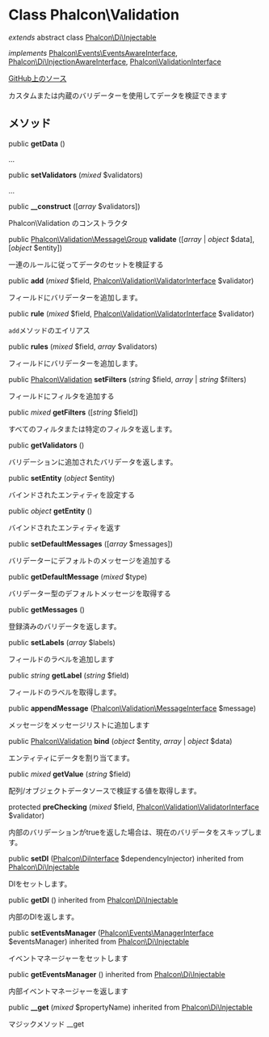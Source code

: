 # Class **Phalcon\\Validation**

*extends* abstract class [Phalcon\Di\Injectable](/en/3.2/api/Phalcon_Di_Injectable)

*implements* [Phalcon\Events\EventsAwareInterface](/en/3.2/api/Phalcon_Events_EventsAwareInterface), [Phalcon\Di\InjectionAwareInterface](/en/3.2/api/Phalcon_Di_InjectionAwareInterface), [Phalcon\ValidationInterface](/en/3.2/api/Phalcon_ValidationInterface)

<a href="https://github.com/phalcon/cphalcon/blob/master/phalcon/validation.zep" class="btn btn-default btn-sm">GitHub上のソース</a>

カスタムまたは内蔵のバリデーターを使用してデータを検証できます

## メソッド

public **getData** ()

...

public **setValidators** (*mixed* $validators)

...

public **__construct** ([*array* $validators])

Phalcon\\Validation のコンストラクタ

public [Phalcon\Validation\Message\Group](/en/3.2/api/Phalcon_Validation_Message_Group) **validate** ([*array* | *object* $data], [*object* $entity])

一連のルールに従ってデータのセットを検証する

public **add** (*mixed* $field, [Phalcon\Validation\ValidatorInterface](/en/3.2/api/Phalcon_Validation_ValidatorInterface) $validator)

フィールドにバリデーターを追加します。

public **rule** (*mixed* $field, [Phalcon\Validation\ValidatorInterface](/en/3.2/api/Phalcon_Validation_ValidatorInterface) $validator)

`add`メソッドのエイリアス

public **rules** (*mixed* $field, *array* $validators)

フィールドにバリデーターを追加します。

public [Phalcon\Validation](/en/3.2/api/Phalcon_Validation) **setFilters** (*string* $field, *array* | *string* $filters)

フィールドにフィルタを追加する

public *mixed* **getFilters** ([*string* $field])

すべてのフィルタまたは特定のフィルタを返します。

public **getValidators** ()

バリデーションに追加されたバリデータを返します。

public **setEntity** (*object* $entity)

バインドされたエンティティを設定する

public *object* **getEntity** ()

バインドされたエンティティを返す

public **setDefaultMessages** ([*array* $messages])

バリデーターにデフォルトのメッセージを追加する

public **getDefaultMessage** (*mixed* $type)

バリデーター型のデフォルトメッセージを取得する

public **getMessages** ()

登録済みのバリデータを返します。

public **setLabels** (*array* $labels)

フィールドのラベルを追加します

public *string* **getLabel** (*string* $field)

フィールドのラベルを取得します。

public **appendMessage** ([Phalcon\Validation\MessageInterface](/en/3.2/api/Phalcon_Validation_MessageInterface) $message)

メッセージをメッセージリストに追加します

public [Phalcon\Validation](/en/3.2/api/Phalcon_Validation) **bind** (*object* $entity, *array* | *object* $data)

エンティティにデータを割り当てます。

public *mixed* **getValue** (*string* $field)

配列/オブジェクトデータソースで検証する値を取得します。

protected **preChecking** (*mixed* $field, [Phalcon\Validation\ValidatorInterface](/en/3.2/api/Phalcon_Validation_ValidatorInterface) $validator)

内部のバリデーションがtrueを返した場合は、現在のバリデータをスキップします。

public **setDI** ([Phalcon\DiInterface](/en/3.2/api/Phalcon_DiInterface) $dependencyInjector) inherited from [Phalcon\Di\Injectable](/en/3.2/api/Phalcon_Di_Injectable)

DIをセットします。

public **getDI** () inherited from [Phalcon\Di\Injectable](/en/3.2/api/Phalcon_Di_Injectable)

内部のDIを返します。

public **setEventsManager** ([Phalcon\Events\ManagerInterface](/en/3.2/api/Phalcon_Events_ManagerInterface) $eventsManager) inherited from [Phalcon\Di\Injectable](/en/3.2/api/Phalcon_Di_Injectable)

イベントマネージャーをセットします

public **getEventsManager** () inherited from [Phalcon\Di\Injectable](/en/3.2/api/Phalcon_Di_Injectable)

内部イベントマネージャーを返します

public **__get** (*mixed* $propertyName) inherited from [Phalcon\Di\Injectable](/en/3.2/api/Phalcon_Di_Injectable)

マジックメソッド __get